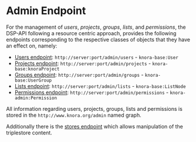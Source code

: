 <!---
 * Copyright © 2021 - 2024 Swiss National Data and Service Center for the Humanities and/or DaSCH Service Platform contributors.
 * SPDX-License-Identifier: Apache-2.0
-->

# Admin Endpoint

For the management of *users*, *projects*, *groups*, *lists*, and *permissions*, the DSP-API following a resource
centric approach, provides the following endpoints corresponding to the respective classes of objects that they have an
effect on, namely:

  - [Users endpoint](lists.md): `http://server:port/admin/users` - `knora-base:User`
  - [Projects endpoint](projects.md): `http://server:port/admin/projects` - `knora-base:knoraProject`
  - [Groups endpoint](groups.md): `http://server:port/admin/groups` - `knora-base:UserGroup`
  - [Lists endpoint](lists.md): `http://server:port/admin/lists` - `knora-base:ListNode`
  - [Permissions endpoint](permissions.md): `http://server:port/admin/permissions` - `knora-admin:Permission`

All information regarding users, projects, groups, lists and permissions is stored in the `http://www.knora.org/admin`
named graph.

Additionally there is the [stores endpoint](stores.md) which allows manipulation of the triplestore content.

